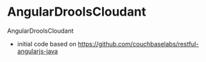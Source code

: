 # AngularDroolsCloudant
AngularDroolsCloudant
- initial code based on https://github.com/couchbaselabs/restful-angularjs-java
